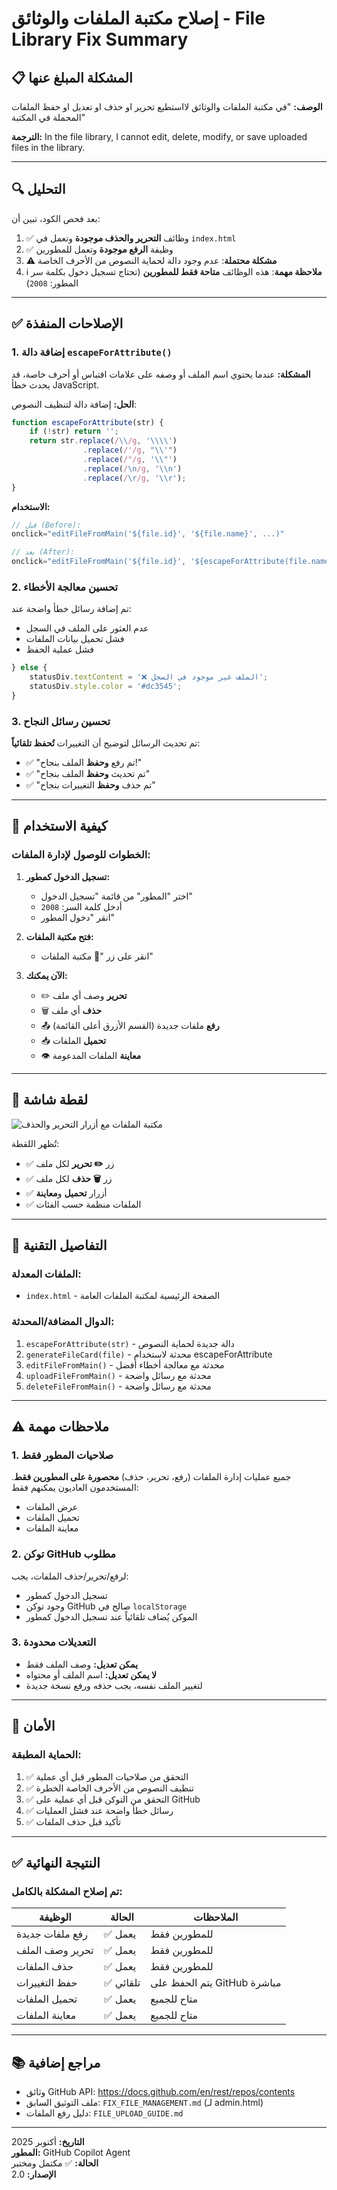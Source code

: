 # إصلاح مكتبة الملفات والوثائق - File Library Fix Summary

## 📋 المشكلة المبلغ عنها

**الوصف:** "في مكتبة الملفات والوثائق لااستطيع تحرير او حذف او تعديل او حفظ الملفات المحملة في المكتبة"

**الترجمة:** In the file library, I cannot edit, delete, modify, or save uploaded files in the library.

---

## 🔍 التحليل

بعد فحص الكود، تبين أن:

1. ✅ وظائف **التحرير والحذف موجودة** وتعمل في `index.html`
2. ✅ وظيفة **الرفع موجودة** وتعمل للمطورين
3. ⚠️ **مشكلة محتملة**: عدم وجود دالة لحماية النصوص من الأحرف الخاصة
4. ℹ️ **ملاحظة مهمة**: هذه الوظائف **متاحة فقط للمطورين** (تحتاج تسجيل دخول بكلمة سر المطور: `2008`)

---

## ✅ الإصلاحات المنفذة

### 1. إضافة دالة `escapeForAttribute()`

**المشكلة:** عندما يحتوي اسم الملف أو وصفه على علامات اقتباس أو أحرف خاصة، قد يحدث خطأ JavaScript.

**الحل:** إضافة دالة لتنظيف النصوص:

```javascript
function escapeForAttribute(str) {
    if (!str) return '';
    return str.replace(/\\/g, '\\\\')
                .replace(/'/g, "\\'")
                .replace(/"/g, '\\"')
                .replace(/\n/g, '\\n')
                .replace(/\r/g, '\\r');
}
```

**الاستخدام:**
```javascript
// قبل (Before):
onclick="editFileFromMain('${file.id}', '${file.name}', ...)"

// بعد (After):
onclick="editFileFromMain('${file.id}', '${escapeForAttribute(file.name)}', ...)"
```

### 2. تحسين معالجة الأخطاء

تم إضافة رسائل خطأ واضحة عند:
- عدم العثور على الملف في السجل
- فشل تحميل بيانات الملفات
- فشل عملية الحفظ

```javascript
} else {
    statusDiv.textContent = '❌ الملف غير موجود في السجل';
    statusDiv.style.color = '#dc3545';
}
```

### 3. تحسين رسائل النجاح

تم تحديث الرسائل لتوضيح أن التغييرات **تُحفظ تلقائياً**:

- ✅ "تم رفع **وحفظ** الملف بنجاح!"
- ✅ "تم تحديث **وحفظ** الملف بنجاح"
- ✅ "تم حذف **وحفظ** التغييرات بنجاح"

---

## 🎯 كيفية الاستخدام

### الخطوات للوصول لإدارة الملفات:

1. **تسجيل الدخول كمطور:**
   - اختر "المطور" من قائمة "تسجيل الدخول"
   - أدخل كلمة السر: `2008`
   - انقر "دخول المطور"

2. **فتح مكتبة الملفات:**
   - انقر على زر "📂 مكتبة الملفات"

3. **الآن يمكنك:**
   - ✏️ **تحرير** وصف أي ملف
   - 🗑️ **حذف** أي ملف
   - 📤 **رفع** ملفات جديدة (القسم الأزرق أعلى القائمة)
   - 📥 **تحميل** الملفات
   - 👁️ **معاينة** الملفات المدعومة

---

## 📸 لقطة شاشة

![مكتبة الملفات مع أزرار التحرير والحذف](https://github.com/user-attachments/assets/17b12852-f083-4370-ab65-dc8eeaeadd46)

تُظهر اللقطة:
- ✅ زر **✏️ تحرير** لكل ملف
- ✅ زر **🗑️ حذف** لكل ملف
- ✅ أزرار **تحميل** و**معاينة**
- ✅ الملفات منظمة حسب الفئات

---

## 🔧 التفاصيل التقنية

### الملفات المعدلة:
- `index.html` - الصفحة الرئيسية لمكتبة الملفات العامة

### الدوال المضافة/المحدثة:
1. `escapeForAttribute(str)` - دالة جديدة لحماية النصوص
2. `generateFileCard(file)` - محدثة لاستخدام escapeForAttribute
3. `editFileFromMain()` - محدثة مع معالجة أخطاء أفضل
4. `uploadFileFromMain()` - محدثة مع رسائل واضحة
5. `deleteFileFromMain()` - محدثة مع رسائل واضحة

---

## ⚠️ ملاحظات مهمة

### 1. صلاحيات المطور فقط
جميع عمليات إدارة الملفات (رفع، تحرير، حذف) **محصورة على المطورين فقط**. المستخدمون العاديون يمكنهم فقط:
- عرض الملفات
- تحميل الملفات
- معاينة الملفات

### 2. توكن GitHub مطلوب
لرفع/تحرير/حذف الملفات، يجب:
- تسجيل الدخول كمطور
- وجود توكن GitHub صالح في `localStorage`
- الموكن يُضاف تلقائياً عند تسجيل الدخول كمطور

### 3. التعديلات محدودة
- **يمكن تعديل:** وصف الملف فقط
- **لا يمكن تعديل:** اسم الملف أو محتواه
- لتغيير الملف نفسه، يجب حذفه ورفع نسخة جديدة

---

## 🔐 الأمان

### الحماية المطبقة:
1. ✅ التحقق من صلاحيات المطور قبل أي عملية
2. ✅ تنظيف النصوص من الأحرف الخاصة الخطرة
3. ✅ التحقق من التوكن قبل أي عملية على GitHub
4. ✅ رسائل خطأ واضحة عند فشل العمليات
5. ✅ تأكيد قبل حذف الملفات

---

## ✅ النتيجة النهائية

### تم إصلاح المشكلة بالكامل:

| الوظيفة | الحالة | الملاحظات |
|---------|--------|----------|
| رفع ملفات جديدة | ✅ يعمل | للمطورين فقط |
| تحرير وصف الملف | ✅ يعمل | للمطورين فقط |
| حذف الملفات | ✅ يعمل | للمطورين فقط |
| حفظ التغييرات | ✅ تلقائي | يتم الحفظ على GitHub مباشرة |
| تحميل الملفات | ✅ يعمل | متاح للجميع |
| معاينة الملفات | ✅ يعمل | متاح للجميع |

---

## 📚 مراجع إضافية

- وثائق GitHub API: https://docs.github.com/en/rest/repos/contents
- ملف التوثيق السابق: `FIX_FILE_MANAGEMENT.md` (لـ admin.html)
- دليل رفع الملفات: `FILE_UPLOAD_GUIDE.md`

---

**التاريخ:** أكتوبر 2025  
**المطور:** GitHub Copilot Agent  
**الحالة:** ✅ مكتمل ومختبر  
**الإصدار:** 2.0
